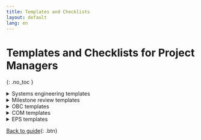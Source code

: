 ```yaml
---
title: Templates and Checklists
layout: default
lang: en
---
```


# Templates and Checklists for Project Managers
{: .no_toc }

<details markdown="block">
<summary>Systems engineering templates</summary>

- Table of Contents
{:toc}

</details>


<details markdown="block">
<summary>Milestone review templates</summary>

- Table of Contents
{:toc}

</details>


<details markdown="block">
<summary>OBC templates</summary>

- Table of Contents
{:toc}

</details>


<details markdown="block">
<summary>COM templates</summary>

- Table of Contents
{:toc}

</details>


<details markdown="block">
<summary>EPS templates</summary>

- Table of Contents
{:toc}

</details>


[Back to guide]({{site.url}}//pm/guide#how-to){: .btn}